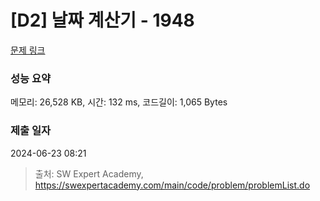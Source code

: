 # [D2] 날짜 계산기 - 1948 

[문제 링크](https://swexpertacademy.com/main/code/problem/problemDetail.do?contestProbId=AV5PnnU6AOsDFAUq) 

### 성능 요약

메모리: 26,528 KB, 시간: 132 ms, 코드길이: 1,065 Bytes

### 제출 일자

2024-06-23 08:21



> 출처: SW Expert Academy, https://swexpertacademy.com/main/code/problem/problemList.do